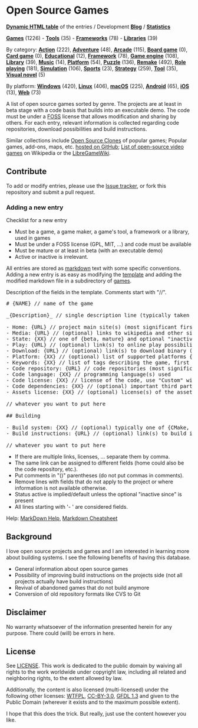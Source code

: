 # Open Source Games

**[Dynamic HTML table](https://trilarion.github.io/opensourcegames/)** of the entries / Development **[Blog](https://trilarion.blogspot.com/search/label/osgames)** / **[Statistics](statistics.md#statistics)**

[comment]: # (start of autogenerated content, do not edit)
**[Games](entries/tocs/_games.md#Games)** (1226) - **[Tools](entries/tocs/_tools.md#Tools)** (35) - **[Frameworks](entries/tocs/_frameworks.md#Frameworks)** (78) - **[Libraries](entries/tocs/_libraries.md#Libraries)** (39)

By category: **[Action](entries/tocs/_action.md#action)** (222), **[Adventure](entries/tocs/_adventure.md#adventure)** (48), **[Arcade](entries/tocs/_arcade.md#arcade)** (115), **[Board game](entries/tocs/_board-game.md#board-game)** (0), **[Card game](entries/tocs/_card-game.md#card-game)** (0), **[Educational](entries/tocs/_educational.md#educational)** (12), **[Framework](entries/tocs/_framework.md#framework)** (78), **[Game engine](entries/tocs/_game-engine.md#game-engine)** (108), **[Library](entries/tocs/_library.md#library)** (39), **[Music](entries/tocs/_music.md#music)** (14), **[Platform](entries/tocs/_platform.md#platform)** (54), **[Puzzle](entries/tocs/_puzzle.md#puzzle)** (136), **[Remake](entries/tocs/_remake.md#remake)** (492), **[Role playing](entries/tocs/_role-playing.md#role-playing)** (181), **[Simulation](entries/tocs/_simulation.md#simulation)** (106), **[Sports](entries/tocs/_sports.md#sports)** (23), **[Strategy](entries/tocs/_strategy.md#strategy)** (259), **[Tool](entries/tocs/_tool.md#tool)** (35), **[Visual novel](entries/tocs/_visual-novel.md#visual-novel)** (5)

By platform: **[Windows](entries/tocs/_windows.md#windows)** (420), **[Linux](entries/tocs/_linux.md#linux)** (406), **[macOS](entries/tocs/_macos.md#macos)** (225), **[Android](entries/tocs/_android.md#android)** (65), **[iOS](entries/tocs/_ios.md#ios)** (13), **[Web](entries/tocs/_web.md#web)** (73)

[comment]: # (end of autogenerated content)

A list of open source games sorted by genre. The projects are at least in beta stage with a code basis that builds
into an executable demo. The code must be under a [FOSS](https://en.wikipedia.org/wiki/FOSS) license that allows
modification and sharing by others. For each entry, relevant information is collected regarding code repositories,
download possibilities and build instructions.

Similar collections include [Open Source Clones](https://github.com/opengaming/osgameclones) of popular games;
Popular games, add-ons, maps, etc. [hosted on GitHub](https://github.com/leereilly/games); [List of open-source video games](https://en.wikipedia.org/wiki/List_of_open-source_video_games) on Wikipedia or the [LibreGameWiki](https://libregamewiki.org/Main_Page).

## Contribute

To add or modify entries, please use the [Issue tracker](https://github.com/Trilarion/opensourcegames/issues),
or fork this repository and submit a pull request.

### Adding a new entry

Checklist for a new entry

- Must be a game, a game maker, a game's tool, a framework or a library, used in games
- Must be under a FOSS license (GPL, MIT, ...) and code must be available
- Must be mature or at least in beta (with an executable demo)
- Active or inactive is irrelevant.

All entries are stored as [markdown](https://en.wikipedia.org/wiki/Markdown) text with some specific conventions.
Adding a new entry is as easy as modifying the [template](games/template.md) and adding the modified markdown file in a subdirectory of [games](games).

Description of the fields in the template. Comments start with "//".

<pre>
# {NAME} // name of the game

_{Description}_ // single description line (typically taken from about page of game)

- Home: {URL} // project main site(s) (most significant first)
- Media: {URL} // (optional) links to wikipedia and other significant mentions
- State: {XX} // one of {beta, mature} and optional "inactive since YEAR"
- Play: {URL} // (optional) link(s) to online play possibility
- Download: {URL} // (optional) link(s) to download binary (or source) releases
- Platform: {XX} // (optional) list of supported platforms {Linux, Windows, macOS, Android, ..}
- Keywords: {XX} // list of tags describing the game, first tage is the main category tag
- Code repository: {URL} // code repositories (most significant first)
- Code language: {XX} // programming language(s) used 
- Code license: {XX} // license of the code, use "Custom" with comment in () if the license is project-specific
- Code dependencies: {XX} // (optional) important third party libraries / frameworks used by the project
- Assets license: {XX} // (optional) license(s) of the assets (artwork, ..)

// whatever you want to put here

## Building

- Build system: {XX} // (optional) typically one of {CMake, Autoconf, Gradle, ..}
- Build instructions: {URL} // (optional) link(s) to build instructions offered by the project

// whatever you want to put here
</pre>

- If there are multiple links, licenses, ... separate them by comma.
- The same link can be assigned to different fields (home could also be the code repository, etc.).
- Put comments in "()" parentheses (do not put commas in comments).
- Remove lines with fields that do not apply to the project or where information is not available otherwise.
- Status active is implied/default unless the optional "inactive since" is present
- All lines starting with '- ' are considered fields.

Help: [MarkDown Help](https://help.github.com/articles/github-flavored-markdown), [Markdown Cheatsheet](https://github.com/adam-p/markdown-here/wiki/Markdown-Cheatsheet)

## Background

I love open source projects and games and I am interested in learning more about building systems.
I see the following benefits of having this database.

- General information about open source games
- Possibility of improving build instructions on the projects side (not all projects actually have build instructions)
- Revival of abandoned games that do not build anymore
- Conversion of old repository formats like CVS to Git

## Disclaimer
 
No warranty whatsoever of the information presented herein for any purpose. There could (will) be errors in here.

## License

See [LICENSE](LICENSE). This work is dedicated to the public domain by waiving all rights to the work worldwide under copyright law, including all related and neighboring rights, to the extent allowed by law.

Additionally, the content is also licensed (multi-licensed) under the following other licenses: [WTFPL](http://www.wtfpl.net/txt/copying/), [CC-BY-3.0](https://creativecommons.org/licenses/by/3.0/),
[GFDL 1.3](https://www.gnu.org/licenses/fdl-1.3.txt) and given to the Public Domain (wherever it exists and to the maximum possible extent).

I hope that this does the trick. But really, just use the content however you like.
